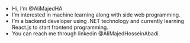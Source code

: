 - Hi, I’m @AliMajedHA
- I’m interested in machine learning along with side web programming.
- I’m a backend developer using .NET technology and currently learning React.js to start frontend programming.
- You can reach me through linkedin @AliMajedHosseinAbadi.

<!---
AliMajedHA/AliMajedHA is a ✨ special ✨ repository because its `README.md` (this file) appears on your GitHub profile.
You can click the Preview link to take a look at your changes.
--->
